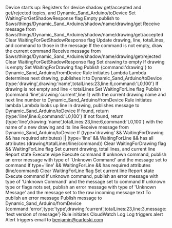 Device starts up:
    Registers for device shadow get/accepted and get/rejected topics, and Dynamic_Sand_Arduino/toDevice
    Set WaitingForGetShadowResponse flag
    Empty publish to $aws/things/Dynamic_Sand_Arduine/shadow/name/drawing/get
    Receive message from $aws/things/Dynamic_Sand_Arduine/shadow/name/drawing/get/accepted
        Clear WaitingForGetShadowResponse flag
        Update drawing, line, totalLines, and command to those in the message
        If the command is not empty, draw the current command
    Receive message from $aws/things/Dynamic_Sand_Arduine/shadow/name/drawing/get/rejected
        Clear WaitingForGetShadowResponse flag
        Set drawing to empty
    If drawing is empty
        Set WaitingForDrawing flag
        Publish {command:'drawing'} to Dynamic_Sand_Arduino/fromDevice
            Rule initiates Lambda
            Lambda determines next drawing, publishes it to Dynamic_Sand_Arduino/toDevice
                {type:'drawing',drawing:'name',totalLines:23,line:6,command:'L0,100'}
    If drawing is not empty and line < totalLines
        Set WaitingForLine flag
        Publish {command:'line',drawing:'current',line:1} with the current drawing name and next line number to Dynamic_Sand_Arduino/fromDevice
            Rule initiates lambda
            Lambda looks up line in drawing, publishes message to Dynamic_Sand_Arduino/toDevice
                If found, return {type:'line',line:6,command:'L0,100'}
                If not found, return {type:'line',drawing:'name',totalLines:23,line:6,command:'L0,100'} with the name of a new drawing and its line
    Receive message from Dynamic_Sand_Arduino/toDevice
        If (type='drawing' && WaitingForDrawing && has required attributes) || (type='line' && WaitingForLine && has all attributes (drawing/totalLines/line/command))
            Clear WaitingForDrawing flag && WaitingForLine flag
            Set current drawing, total lines, and current line
            Report state
            Execute wipe
            Execute command
                If unknown command, publish an error message with type of 'Unknown Command' and the message set to command
        If type='line' && WaitingForLine && has required attributes (line/command)
            Clear WaitingForLine flag
            Set current line
            Report state
            Execute command
                If unknown command, publish an error message with type of 'Unknown Command' and the message set to command
        If unknown type or flags nots set, publish an error message with type of 'Unknown Message' and the message set to the raw incoming message text
    To publish an error message
        Publish message to Dynamic_Sand_Arduino/fromDevice {command:'error',type:'type',drawing:'current',totalLines:23,line:3,message:'text version of message'}
            Rule initiates CloudWatch Log
            Log triggers alert
            Alert triggers email to benjamin@carleski.com
